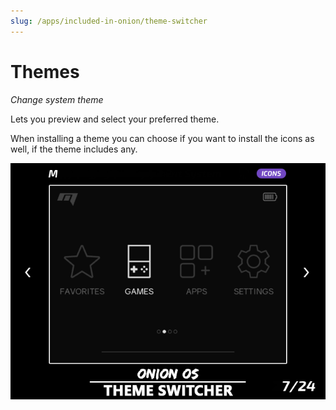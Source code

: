```yaml
---
slug: /apps/included-in-onion/theme-switcher
---
```


# Themes

*Change system theme*

Lets you preview and select your preferred theme.

When installing a theme you can choose if you want to install the icons as well, if the theme includes any.

![](./assets/themeswitcher.png)
